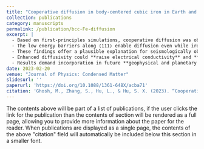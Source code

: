 ```yaml
---
title: "Cooperative diffusion in body‑centered cubic iron in Earth and super‑Earths’ inner core conditions"
collection: publications
category: manuscripts
permalink: /publication/bcc‑Fe‑diffusion
excerpt: |
  - Based on first‑principles simulations, cooperative diffusion was observed along the fast ⟨111⟩ directions of **bcc iron** at **pressures ≈300–4000 GPa** and **temperatures 2000–4000 K below melting** :contentReference[oaicite:1]{index=1}.
  - The low energy barriers along ⟨111⟩ enable diffusion even while iron remains **mechanically and dynamically stable**, with **strong elastic anisotropy** :contentReference[oaicite:2]{index=2}.
  - These findings offer a plausible explanation for seismologically observed **positive correlation between P‑wave velocity and attenuation** in Earth's inner core :contentReference[oaicite:3]{index=3}.
  - Enhanced diffusivity could **raise electrical conductivity** and **reduce viscosity**, thereby altering **core convection dynamics** and influencing the geodynamo in Earth and super‑Earths :contentReference[oaicite:4]{index=4}.
  - Results demand incorporation in future **geophysical and planetary models** of inner‑core structure and evolution :contentReference[oaicite:5]{index=5}.
date: 2023-02-20
venue: "Journal of Physics: Condensed Matter"
slidesurl: ''
paperurl: 'https://doi.org/10.1088/1361-648X/acba71'
citation: 'Ghosh, M., Zhang, S., Hu, L., & Hu, S. X. (2023). “Cooperative diffusion in body‑centered cubic iron in Earth and super‑Earths’ inner core conditions.” *J. Phys.: Condens. Matter.*, 35(15), 15pp.'
---
```


The contents above will be part of a list of publications, if the user clicks the link for the publication than the contents of section will be rendered as a full page, allowing you to provide more information about the paper for the reader. When publications are displayed as a single page, the contents of the above "citation" field will automatically be included below this section in a smaller font.
